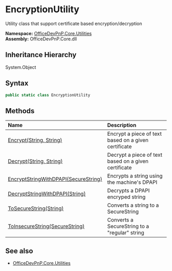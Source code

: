 # EncryptionUtility
Utility class that support certificate based encryption/decryption  

**Namespace:** [OfficeDevPnP.Core.Utilities](OfficeDevPnP.Core.Utilities.md)  
**Assembly:** OfficeDevPnP.Core.dll  
## Inheritance Hierarchy
System.Object  
## Syntax
```C#
public static class EncryptionUtility
```
## Methods
|**Name**|**Description**|
|:-----|:-----|
| [Encrypt(String, String)](OfficeDevPnP.Core.Utilities.EncryptionUtility.3590187D.md) | Encrypt a piece of text based on a given certificate
| [Decrypt(String, String)](OfficeDevPnP.Core.Utilities.EncryptionUtility.2AEAD82C.md) | Decrypt a piece of text based on a given certificate
| [EncryptStringWithDPAPI(SecureString)](OfficeDevPnP.Core.Utilities.EncryptionUtility.43071E1E.md) | Encrypts a string using the machine's DPAPI
| [DecryptStringWithDPAPI(String)](OfficeDevPnP.Core.Utilities.EncryptionUtility.EAA909FB.md) | Decrypts a DPAPI encryped string
| [ToSecureString(String)](OfficeDevPnP.Core.Utilities.EncryptionUtility.8F030B6A.md) | Converts a string to a SecureString
| [ToInsecureString(SecureString)](OfficeDevPnP.Core.Utilities.EncryptionUtility.3CA7D56A.md) | Converts a SecureString to a "regular" string
## See also
- [OfficeDevPnP.Core.Utilities](OfficeDevPnP.Core.Utilities.md)
